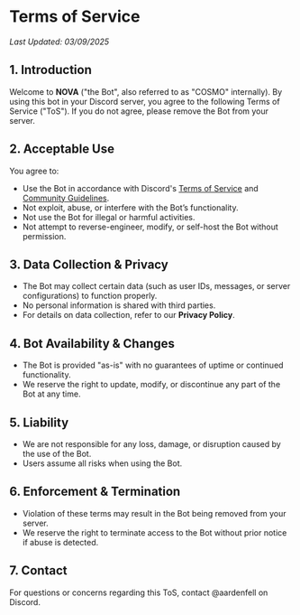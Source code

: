 # Terms of Service

_Last Updated: 03/09/2025_

## 1. Introduction
Welcome to **NOVA** ("the Bot", also referred to as "COSMO" internally). By using this bot in your Discord server, you agree to the following Terms of Service ("ToS"). If you do not agree, please remove the Bot from your server.

## 2. Acceptable Use
You agree to:
- Use the Bot in accordance with Discord's [Terms of Service](https://discord.com/terms) and [Community Guidelines](https://discord.com/guidelines).
- Not exploit, abuse, or interfere with the Bot’s functionality.
- Not use the Bot for illegal or harmful activities.
- Not attempt to reverse-engineer, modify, or self-host the Bot without permission.

## 3. Data Collection & Privacy
- The Bot may collect certain data (such as user IDs, messages, or server configurations) to function properly.
- No personal information is shared with third parties.
- For details on data collection, refer to our **Privacy Policy**.

## 4. Bot Availability & Changes
- The Bot is provided "as-is" with no guarantees of uptime or continued functionality.
- We reserve the right to update, modify, or discontinue any part of the Bot at any time.

## 5. Liability
- We are not responsible for any loss, damage, or disruption caused by the use of the Bot.
- Users assume all risks when using the Bot.

## 6. Enforcement & Termination
- Violation of these terms may result in the Bot being removed from your server.
- We reserve the right to terminate access to the Bot without prior notice if abuse is detected.

## 7. Contact
For questions or concerns regarding this ToS, contact @aardenfell on Discord.

